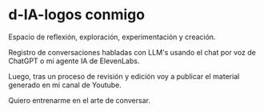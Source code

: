 
# d-IA-logos conmigo

Espacio de reflexión, exploración, experimentación y creación.

Registro de conversaciones habladas con LLM's usando el chat por voz de ChatGPT o mi agente IA de ElevenLabs.

Luego, tras un proceso de revisión y edición voy a publicar el material generado en mi canal de Youtube.

Quiero entrenarme en el arte de conversar.